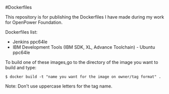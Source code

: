 #Dockerfiles

This repository is for publishing the Dockerfiles I have made during my work for
OpenPower Foundation.

Dockerfiles list:
- Jenkins ppc64le
- IBM Development Tools (IBM SDK, XL, Advance Toolchain) - Ubuntu ppc64le 

To build one of these images,go to the directory of the image you want to build and type:
```
$ docker build -t "name you want for the image on owner/tag format" .
```
Note: Don't use uppercase letters for the tag name.
